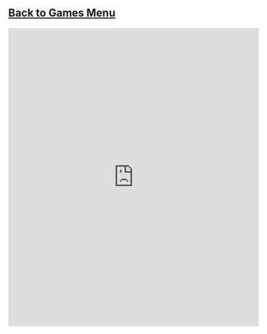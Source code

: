 ## [Back to Games Menu](https://simatalk.github.io/games)

<iframe src="https://i.simmer.io/@Maikibu/tetris" style="width:100%;height:600px;border:0"></iframe>

